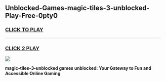 
## Unblocked-Games-magic-tiles-3-unblocked-Play-Free-0pty0
<h3>
<a href="https://premium76.site?title=magic-tiles-3-unblocked&ref=18A1">CLICK TO PLAY</a></h3>
<hr>

<h3>
<a href="https://premium76.site?title=magic-tiles-3-unblocked&ref=18A1">CLICK 2 PLAY</a>
  
</h3>

<a href="https://premium76.site?title=magic-tiles-3-unblocked&ref=18A1"><img src="https://clearcache.store/games.png"></a>


**magic-tiles-3-unblocked games unblocked: Your Gateway to Fun and Accessible Online Gaming**

